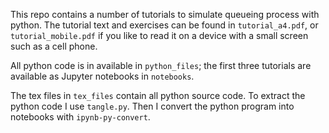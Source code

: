 This repo contains a number of tutorials to simulate queueing process with python.
The tutorial text and exercises can be found in `tutorial_a4.pdf`, or `tutorial_mobile.pdf` if you like to read it on
a device with a small screen such as a cell phone.  

All python code is in available in `python_files`; the first three tutorials are available as Jupyter notebooks in `notebooks`.

The tex files in `tex_files` contain all python source code.
To extract the python code I use `tangle.py`.
Then I convert the python program into notebooks with `ipynb-py-convert`.
